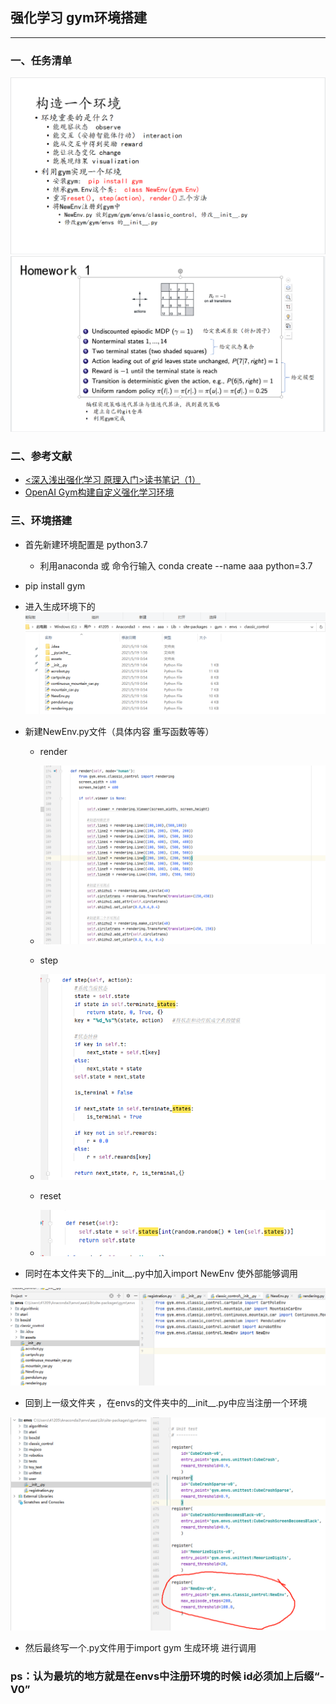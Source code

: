 ## 强化学习 gym环境搭建
---

### 一、任务清单
![image](pic/01.png)
![image](pic/02.png)

### 二、参考文献

  + [<深入浅出强化学习 原理入门>读书笔记（1）](https://blog.csdn.net/kuizhao8951/article/details/97009850)
  +  [OpenAI Gym构建自定义强化学习环境](https://blog.csdn.net/extremebingo/article/details/80867486)

### 三、环境搭建

+ 首先新建环境配置是 python3.7
    + 利用anaconda 或 命令行输入 conda create --name aaa python=3.7
+ pip install gym
+ 进入生成环境下的 
![image](pic/03.png)

+ 新建NewEnv.py文件（具体内容 重写函数等等）
    + render
    + ![image](pic/render.png)

    + step
    + ![image](pic/step.png)
    
    + reset
    + ![image](pic/reset.png)

+ 同时在本文件夹下的__init__.py中加入import NewEnv 使外部能够调用

![image](pic/04.png)

+ 回到上一级文件夹 ，在envs的文件夹中的__init__.py中应当注册一个环境

![image](pic/05.png)

+ 然后最终写一个.py文件用于import gym  生成环境 进行调用

### ps：认为最坑的地方就是在envs中注册环境的时候 id必须加上后缀“-V0”